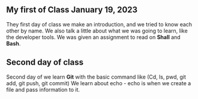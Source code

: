 ## **My first of Class January 19, 2023**
 They  first day of class we make an introduction, and we tried  to know each other by name.
We also talk a little about what we was going to learn, like the developer tools. We was given an  assignment to read on **Shall** and **Bash**.

## **Second day of class**
Second day of we learn **Git** with the basic command like (Cd, ls, pwd, git add, git push, git commit)
We learn about  echo - echo is when we create a file and pass information to it.

